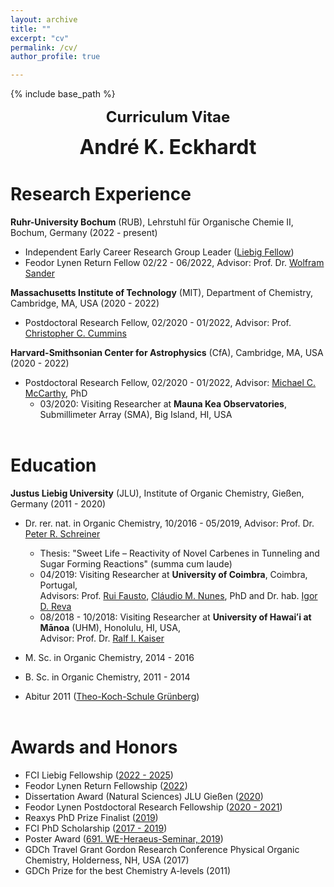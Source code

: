 ```yaml
---
layout: archive
title: ""
excerpt: "cv"
permalink: /cv/
author_profile: true

---
```


{% include base_path %}
<p align="center"> <font size="5"><b>Curriculum Vitae</b></font></p>
<p align="center"> <font size="6"><b>André K. Eckhardt</b></font></p>

Research Experience
======
<b>Ruhr-University Bochum</b> (RUB), Lehrstuhl für Organische Chemie II, Bochum, Germany (2022 - present)

* Independent Early Career Research Group Leader ([Liebig Fellow](https://www.vci.de/fonds/stipendien/liebig-stipendium/seiten.jsp))
* Feodor Lynen Return Fellow 02/22 - 06/2022, Advisor: Prof. Dr. [Wolfram Sander](https://www.ruhr-uni-bochum.de/oc2/index.html)

<b>Massachusetts Institute of Technology</b> (MIT), Department of Chemistry, Cambridge, MA, USA (2020 - 2022)

* Postdoctoral Research Fellow, 02/2020 - 01/2022, Advisor: Prof. [Christopher C. Cummins](https://ccclab.mit.edu/)

<b>Harvard-Smithsonian Center for Astrophysics</b> (CfA), Cambridge, MA, USA (2020 - 2022)

* Postdoctoral Research Fellow, 02/2020 - 01/2022, Advisor: [Michael C. McCarthy](https://www.cfa.harvard.edu/amp/mccarthygroup/index.html), PhD
	* 03/2020: Visiting Researcher at <b>Mauna Kea Observatories</b>, Submillimeter Array (SMA), Big Island, HI, USA<br/><br/>


Education
======
<b>Justus Liebig University</b> (JLU), Institute of Organic Chemistry, Gießen, Germany (2011 - 2020)

* Dr. rer. nat. in Organic Chemistry, 10/2016 - 05/2019, Advisor: Prof. Dr. [Peter R. Schreiner](https://www.uni-giessen.de/fbz/fb08/Inst/organische-chemie/agschreiner)
	* Thesis: "Sweet Life – Reactivity of Novel Carbenes in Tunneling and Sugar Forming Reactions" (summa cum laude)
	* 04/2019: Visiting Researcher at <b>University of Coimbra</b>, Coimbra, Portugal,<br/>
	Advisors: Prof. [Rui Fausto](http://www.qui.uc.pt/~rfausto/homepage/), [Cláudio M. Nunes](https://sites.google.com/view/cmnunes), PhD and Dr. hab. [Igor D. Reva](http://www.qui.uc.pt/~reva/)
	* 08/2018 - 10/2018: Visiting Researcher at <b>University of Hawaiʻi at Mānoa</b> (UHM), Honolulu, HI, USA,<br/>
	Advisor: Prof. Dr. [Ralf I. Kaiser](https://uhmreactiondynamics.org/)
* M. Sc. in Organic Chemistry, 2014 - 2016
* B. Sc. in Organic Chemistry, 2011 - 2014<br/>

* Abitur 2011 ([Theo-Koch-Schule Grünberg](https://www.theokoch.schule/))<br/><br/>


Awards and Honors
======
* FCI Liebig Fellowship ([2022 - 2025](https://www.vci.de/fonds/stipendien/liebig-stipendium/seiten.jsp))
* Feodor Lynen Return Fellowship ([2022](https://www.humboldt-foundation.de/en/connect/explore-the-humboldt-network/singleview?tx_rsmavhsolr_solrview%5BpPersonId%5D=1209506&cHash=4dc63f656b61b2c6620402dc58491c1f))
* Dissertation Award (Natural Sciences) JLU Gießen ([2020](https://www.uni-giessen.de/ueber-uns/pressestelle/pm/digitaler-rueckblick-auf-das-ausnahmejahr-2020))
* Feodor Lynen Postdoctoral Research Fellowship ([2020 - 2021](https://www.humboldt-foundation.de/en/connect/explore-the-humboldt-network/singleview?tx_rsmavhsolr_solrview%5BpPersonId%5D=1209506&cHash=4dc63f656b61b2c6620402dc58491c1f))
* Reaxys PhD Prize Finalist ([2019](https://www.elsevier.com/solutions/reaxys/reaxys-phd-prize/2019-finalists))
* FCI PhD Scholarship ([2017 - 2019](https://www.vci.de/fonds/stipendien/kekule-stipendium/seiten.jsp))
* Poster Award ([691. WE-Heraeus-Seminar, 2019](https://www.we-heraeus-stiftung.de/veranstaltungen/seminare/2019/physical-organic-chemistry-recent-developments-in-instrumentation-structure-theory-and-mechanisms/))
* GDCh Travel Grant Gordon Research Conference Physical Organic Chemistry, Holderness, NH, USA (2017)
* GDCh Prize for the best Chemistry A-levels (2011)


